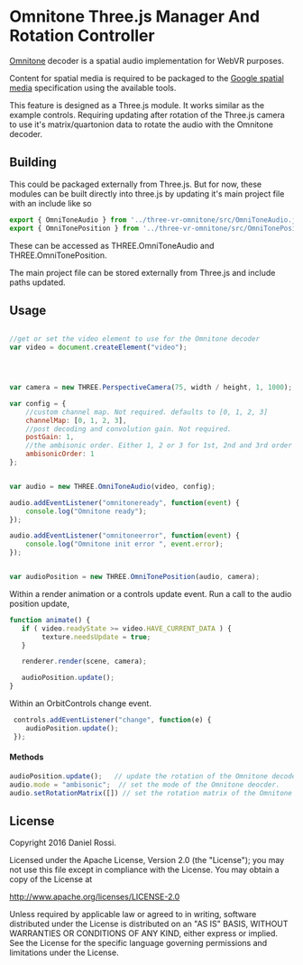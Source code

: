 # Omnitone Three.js Manager And Rotation Controller

[Omnitone](https://github.com/GoogleChrome/omnitone) decoder is a spatial audio implementation for WebVR purposes.

Content for spatial media is required to be packaged to the [Google spatial media](https://github.com/google/spatial-media) specification using the available tools.

This feature is designed as a Three.js module. It works similar as the example controls. Requiring updating after rotation of the Three.js camera to use it's matrix/quartonion
data to rotate the audio with the Omnitone decoder.

## Building

This could be packaged externally from Three.js. But for now, these modules can be built directly into three.js by updating it's main project file with an include like so

```js
export { OmniToneAudio } from '../three-vr-omnitone/src/OmniToneAudio.js';
export { OmniTonePosition } from '../three-vr-omnitone/src/OmniTonePosition.js';
```

These can be accessed as THREE.OmniToneAudio and THREE.OmniTonePosition.

The main project file can be stored externally from Three.js and include paths updated.



## Usage

```js

//get or set the video element to use for the Omnitone decoder
var video = document.createElement("video");




var camera = new THREE.PerspectiveCamera(75, width / height, 1, 1000);

var config = {
    //custom channel map. Not required. defaults to [0, 1, 2, 3]
    channelMap: [0, 1, 2, 3],
    //post decoding and convolution gain. Not required.
    postGain: 1,
    //the ambisonic order. Either 1, 2 or 3 for 1st, 2nd and 3rd order rendering. Defaults to 1.
    ambisonicOrder: 1
};


var audio = new THREE.OmniToneAudio(video, config);

audio.addEventListener("omnitoneready", function(event) {
    console.log("Omnitone ready");
});

audio.addEventListener("omnitoneerror", function(event) {
    console.log("Omnitone init error ", event.error);
});


var audioPosition = new THREE.OmniTonePosition(audio, camera);

```

Within a render animation or a controls update event. Run a call to the audio position update,

```js
function animate() {
   if ( video.readyState >= video.HAVE_CURRENT_DATA ) {
        texture.needsUpdate = true;
   }

   renderer.render(scene, camera);

   audioPosition.update();
}
```

Within an OrbitControls change event.

```js
 controls.addEventListener("change", function(e) {
    audioPosition.update();
 });
```


#### Methods

```js
audioPosition.update();   // update the rotation of the Omnitone decoder.
audio.mode = "ambisonic";  // set the mode of the Omnitone deocder.
audio.setRotationMatrix([]) // set the rotation matrix of the Omnitone decoder with a Float32Array typed array of the Camera matrix or quartonion.
```

## License

Copyright 2016 Daniel Rossi.

Licensed under the Apache License, Version 2.0 (the "License"); you may not use this file except in compliance with the License. You may obtain a copy of the License at

http://www.apache.org/licenses/LICENSE-2.0

Unless required by applicable law or agreed to in writing, software distributed under the License is distributed on an "AS IS" BASIS, WITHOUT WARRANTIES OR CONDITIONS OF ANY KIND, either express or implied. See the License for the specific language governing permissions and limitations under the License.

